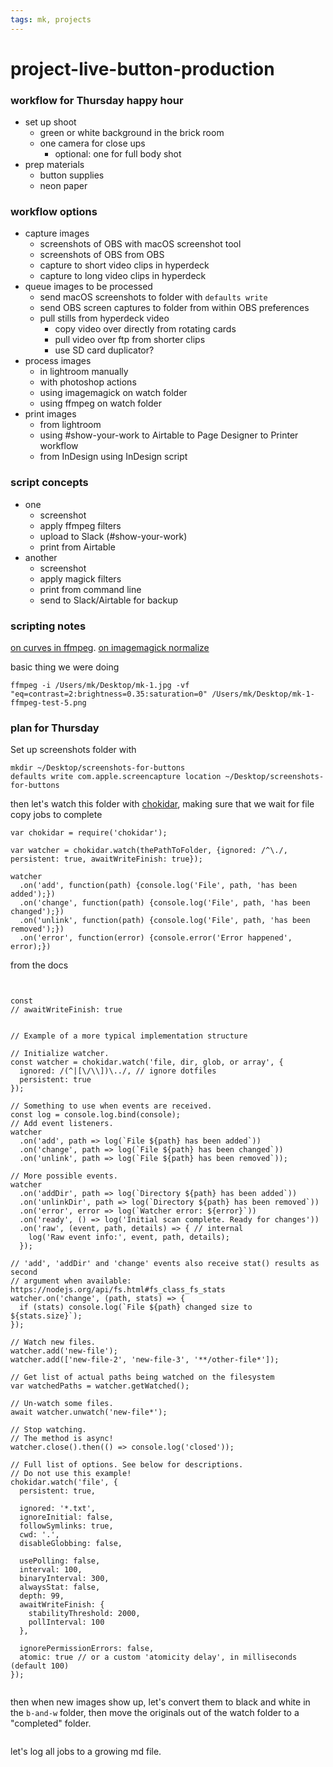 ```yaml
---
tags: mk, projects
---
```



# project-live-button-production

### workflow for Thursday happy hour

- set up shoot
    - green or white background in the brick room
    - one camera for close ups
        - optional: one for full body shot
- prep materials
    - button supplies
    - neon paper







### workflow options

- capture images
    - screenshots of OBS with macOS screenshot tool
    - screenshots of OBS from OBS
    - capture to short video clips in hyperdeck
    - capture to long video clips in hyperdeck
- queue images to be processed
    - send macOS screenshots to folder with `defaults write`
    - send OBS screen captures to folder from within OBS preferences
    - pull stills from hyperdeck video
        - copy video over directly from rotating cards
        - pull video over ftp from shorter clips
        - use SD card duplicator?
- process images
    - in lightroom manually
    - with photoshop actions
    - using imagemagick on watch folder
    - using ffmpeg on watch folder
- print images
    - from lightroom
    - using #show-your-work to Airtable to Page Designer to Printer workflow
    - from InDesign using InDesign script


### script concepts

- one
    - screenshot
    - apply ffmpeg filters
    - upload to Slack (#show-your-work)
    - print from Airtable
- another
    - screenshot
    - apply magick filters
    - print from command line
    - send to Slack/Airtable for backup


### scripting notes

[on curves in ffmpeg](https://video.stackexchange.com/questions/14603/what-is-the-ffmpeg-filter-equivalent-of-automatic-levels-for-colors).
[on imagemagick normalize](https://imagemagick.org/script/command-line-options.php#normalize)

basic thing we were doing

`ffmpeg -i /Users/mk/Desktop/mk-1.jpg -vf "eq=contrast=2:brightness=0.35:saturation=0" /Users/mk/Desktop/mk-1-ffmpeg-test-5.png`

### plan for Thursday

Set up screenshots folder with
 
```
mkdir ~/Desktop/screenshots-for-buttons
defaults write com.apple.screencapture location ~/Desktop/screenshots-for-buttons
```

then let's watch this folder with [chokidar](https://www.npmjs.com/package/chokidar), making sure that we wait for file copy jobs to complete

```
var chokidar = require('chokidar');

var watcher = chokidar.watch(thePathToFolder, {ignored: /^\./, persistent: true, awaitWriteFinish: true});

watcher
  .on('add', function(path) {console.log('File', path, 'has been added');})
  .on('change', function(path) {console.log('File', path, 'has been changed');})
  .on('unlink', function(path) {console.log('File', path, 'has been removed');})
  .on('error', function(error) {console.error('Error happened', error);})
```


from the docs
```
  
  
const
// awaitWriteFinish: true


// Example of a more typical implementation structure

// Initialize watcher.
const watcher = chokidar.watch('file, dir, glob, or array', {
  ignored: /(^|[\/\\])\../, // ignore dotfiles
  persistent: true
});

// Something to use when events are received.
const log = console.log.bind(console);
// Add event listeners.
watcher
  .on('add', path => log(`File ${path} has been added`))
  .on('change', path => log(`File ${path} has been changed`))
  .on('unlink', path => log(`File ${path} has been removed`));

// More possible events.
watcher
  .on('addDir', path => log(`Directory ${path} has been added`))
  .on('unlinkDir', path => log(`Directory ${path} has been removed`))
  .on('error', error => log(`Watcher error: ${error}`))
  .on('ready', () => log('Initial scan complete. Ready for changes'))
  .on('raw', (event, path, details) => { // internal
    log('Raw event info:', event, path, details);
  });

// 'add', 'addDir' and 'change' events also receive stat() results as second
// argument when available: https://nodejs.org/api/fs.html#fs_class_fs_stats
watcher.on('change', (path, stats) => {
  if (stats) console.log(`File ${path} changed size to ${stats.size}`);
});

// Watch new files.
watcher.add('new-file');
watcher.add(['new-file-2', 'new-file-3', '**/other-file*']);

// Get list of actual paths being watched on the filesystem
var watchedPaths = watcher.getWatched();

// Un-watch some files.
await watcher.unwatch('new-file*');

// Stop watching.
// The method is async!
watcher.close().then(() => console.log('closed'));

// Full list of options. See below for descriptions.
// Do not use this example!
chokidar.watch('file', {
  persistent: true,

  ignored: '*.txt',
  ignoreInitial: false,
  followSymlinks: true,
  cwd: '.',
  disableGlobbing: false,

  usePolling: false,
  interval: 100,
  binaryInterval: 300,
  alwaysStat: false,
  depth: 99,
  awaitWriteFinish: {
    stabilityThreshold: 2000,
    pollInterval: 100
  },

  ignorePermissionErrors: false,
  atomic: true // or a custom 'atomicity delay', in milliseconds (default 100)
});


```

then when new images show up, let's convert them to black and white in the `b-and-w` folder, then move the originals out of the watch folder to a "completed" folder.

```

```

let's log all jobs to a growing md file.